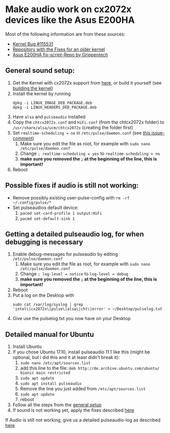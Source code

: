 # Make audio work on cx2072x devices like the Asus E200HA
Most of the following information are from these sources:

- [Kernel Bug #115531](https://bugzilla.kernel.org/show_bug.cgi?id=115531)
- [Repository with the Fixes for an older kernel](https://git.kernel.org/pub/scm/linux/kernel/git/tiwai/sound.git)
- [Asus E200HA fix-script-Repo by Grippentech](https://github.com/Grippentech/Asus-E200HA-Linux-Post-Install-Script)

## General sound setup:

1. Get the Kernel with cx2072x support from [here](https://github.com/heikomat/linux/releases), or build it yourself (see [building the kernel](https://github.com/heikomat/linux/blob/cx2072x/cx2072x_fixes_and_manual/building_the_kernel.md#building-the-kernel))
1. Install the kernel by running
   ```
   dpkg -i LINUX_IMAGE_DEB_PACKAGE.deb
   dpkg -i LINUX_HEADERS_DEB_PACKAGE.deb
   ```
1. Have `alsa` and `pulseaudio` installed
1. Copy the `chtcx2072x.conf` and `HiFi.conf` (from the chtcx2072x folder) to `/usr/share/alsa/ucm/chtcx2072x` (creating the folder first)
1. Set `realtime-scheduling = no` in `/etc/pulse/daemon.conf` (see [this issue-comment](https://github.com/Grippentech/Asus-E200HA-Linux-Post-Install-Script/issues/29#issuecomment-355113121))
   1. Make sure you edit the file as root, for example with `sudo nano /etc/pulse/daemon.conf`
   1. Change `; realtime-scheduling = yes` to `realtime-scheduling = no`
   1. **make sure you removed the `;` at the beginning of the line, this is important!**
1. Reboot

## Possible fixes if audio is still not working:
- Remove possibly existing user-pulse-config with `rm -rf ~/.config/pulse/*`
- Set pulseaudios default device:
   1. `pacmd set-card-profile 1 output:HiFi`
   1. `pacmd set-default-sink 1`

## Getting a detailed pulseaudio log, for when debugging is necessary
1. Enable debug-messages for pulseaudio by editing `/etc/pulse/daemon.conf`
   1. Make sure you edit the file as root, for example with `sudo nano /etc/pulse/daemon.conf`
   1. Change `; log-level = notice` to `log-level = debug`
   1. **make sure you removed the `;` at the beginning of the line, this is important!**
1. Reboot
1. Put a log on the Desktop with
   ```
   sudo cat /var/log/syslog | grep 'intel\|cx2072x\|pulse\|alsa\|cht\|error' > ~/Desktop/pulselog.txt
   ```
1. Give use the pulselog.txt you now have on your Desktop

## Detailed manual for Ubuntu
1. Install Ubuntu
1. If you chose Ubuntu 17.10, install pulseaudio 11.1 like this (might be optional, but i did this and it at least didn't break it):
   1. `sudo nano /etc/apt/sources.list`
   1. add this line to the file: `deb http://de.archive.ubuntu.com/ubuntu/ bionic main restricted`
   1. `sudo apt update`
   1. `sudo apt install pulseaudio`
   1. Remove the line you just added from `/etc/apt/sources.list`
   1. `sudo apt update`
   1. reboot
1. Follow all the steps from the [general setup](https://gist.github.com/heikomat/995ab0c5d06e008e6d54411eeb59f75b#general-sound-setup)
1. If sound is not working yet, apply the fixes described [here](https://gist.github.com/heikomat/995ab0c5d06e008e6d54411eeb59f75b#possible-fixes-if-audio-is-still-not-working)

If Audio is still not working, give us a detailed pulseaudio-log as described [here](https://gist.github.com/heikomat/995ab0c5d06e008e6d54411eeb59f75b#getting-a-detailed-pulseaudio-log-for-when-debugging-is-necessary)
